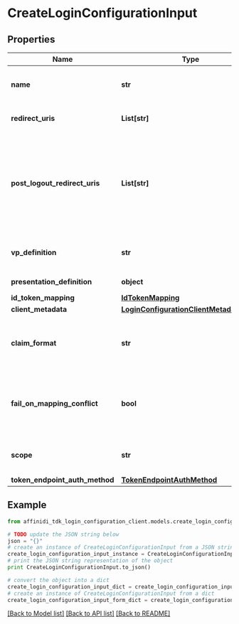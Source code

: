 # CreateLoginConfigurationInput

## Properties

| Name                           | Type                                                                                  | Description                                                                                                                 | Notes                        |
| ------------------------------ | ------------------------------------------------------------------------------------- | --------------------------------------------------------------------------------------------------------------------------- | ---------------------------- |
| **name**                       | **str**                                                                               | User defined login configuration name                                                                                       |
| **redirect_uris**              | **List[str]**                                                                         | OAuth 2.0 Redirect URIs                                                                                                     |
| **post_logout_redirect_uris**  | **List[str]**                                                                         | Post Logout Redirect URIs, Used to redirect the user&#39;s browser to a specified URL after the logout process is complete. | [optional]                   |
| **vp_definition**              | **str**                                                                               | VP definition in JSON stringify format                                                                                      | [optional]                   |
| **presentation_definition**    | **object**                                                                            | Presentation Definition                                                                                                     | [optional]                   |
| **id_token_mapping**           | [**IdTokenMapping**](IdTokenMapping.md)                                               |                                                                                                                             | [optional]                   |
| **client_metadata**            | [**LoginConfigurationClientMetadataInput**](LoginConfigurationClientMetadataInput.md) |                                                                                                                             | [optional]                   |
| **claim_format**               | **str**                                                                               | ID token claims output format. Default is array.                                                                            | [optional]                   |
| **fail_on_mapping_conflict**   | **bool**                                                                              | Interrupts login process if duplications of data fields names will be found                                                 | [optional] [default to True] |
| **scope**                      | **str**                                                                               | List of groups separated by space                                                                                           | [optional]                   |
| **token_endpoint_auth_method** | [**TokenEndpointAuthMethod**](TokenEndpointAuthMethod.md)                             |                                                                                                                             | [optional]                   |

## Example

```python
from affinidi_tdk_login_configuration_client.models.create_login_configuration_input import CreateLoginConfigurationInput

# TODO update the JSON string below
json = "{}"
# create an instance of CreateLoginConfigurationInput from a JSON string
create_login_configuration_input_instance = CreateLoginConfigurationInput.from_json(json)
# print the JSON string representation of the object
print CreateLoginConfigurationInput.to_json()

# convert the object into a dict
create_login_configuration_input_dict = create_login_configuration_input_instance.to_dict()
# create an instance of CreateLoginConfigurationInput from a dict
create_login_configuration_input_form_dict = create_login_configuration_input.from_dict(create_login_configuration_input_dict)
```

[[Back to Model list]](../README.md#documentation-for-models) [[Back to API list]](../README.md#documentation-for-api-endpoints) [[Back to README]](../README.md)
